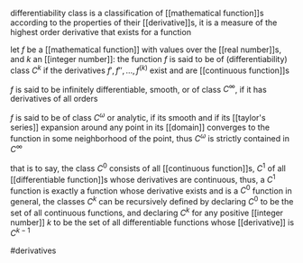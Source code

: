 differentiability class is a classification of [[mathematical function]]s according to the properties of their [[derivative]]s, it is a measure of the highest order derivative that exists for a function

let $f$ be a [[mathematical function]] with values over the [[real number]]s, and $k$ an [[integer number]]:
the function $f$ is said to be of (differentiability) class $C^k$ if the derivatives $f',f'',\ldots ,f^{(k)}$ exist and are [[continuous function]]s

$f$ is said to be infinitely  differentiable, smooth, or of class $C^{\infty}$, if it has derivatives of all orders

$f$ is said to be of class $C^\omega$ or  analytic, if its smooth and if its [[taylor's series]] expansion around any point in its [[domain]] converges to the function in some neighborhood of the point, thus $C^\omega$ is strictly contained in $C^{\infty}$

that is to say, the class $C^0$ consists of all [[continuous function]]s, $C^1$ of all [[differentiable function]]s whose derivatives are continuous, thus,  a $C^1$ function is exactly a function whose derivative exists and is a $C^0$ function
in general, the classes $C^k$ can be recursively defined  by declaring $C^0$ to be the set of all continuous functions, and declaring $C^k$ for any positive [[integer number]] $k$ to be the set of all differentiable functions whose [[derivative]] is $C^{k-1}$


#derivatives 
